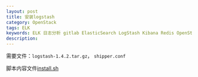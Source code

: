 ```yaml
---
layout: post
title: 安装logstash
category: OpenStack
tags: ELK
keywords: ELK 日志分析 gitlab ElasticSearch LogStash Kibana Redis OpenStack
description:
---
```


需要文件：`logstash-1.4.2.tar.gz`， `shipper.conf`

脚本内容文件[install.sh](https://github.com/angeiv/angeiv.github.io/blob/master/_posts/openstack/install.sh)
